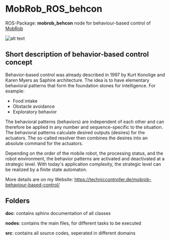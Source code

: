 # MobRob_ROS_behcon
ROS-Package: **mobrob_behcon** node for behaviour-based control of [MobRob](https://techniccontroller.de/mobrob-ros-software-architecture/)

![alt text](https://techniccontroller.de/wp-content/uploads/mobrob_behcon_node_2.png "behaviour based control")

## Short description of behavior-based control concept

Behavior-based control was already described in 1997 by Kurt Konolige and Karen Myers as Saphire architecture. The idea is to have elementary behavioral patterns that form the foundation stones for intelligence. For example:

- Food intake
- Obstacle avoidance
- Exploratory behavior

The behavioral patterns (behaviors) are independent of each other and can therefore be applied in any number and sequence-specific to the situation. The behavioral patterns calculate desired outputs (desires) for the actuators. The so-called resolver then combines the desires into an absolute command for the actuators.

Depending on the order of the mobile robot, the processing status, and the robot environment, the behavior patterns are activated and deactivated at a strategic level. With today's application complexity, the strategic level can be realized by a finite state automaton.

More details are on my Website: https://techniccontroller.de/mobrob-behaviour-based-control/

## Folders

**doc**: contains sphinx documentation of all classes

**nodes**: contains the main files, for different tasks to be executed

**src**: contains all source codes, seperated in different domains
